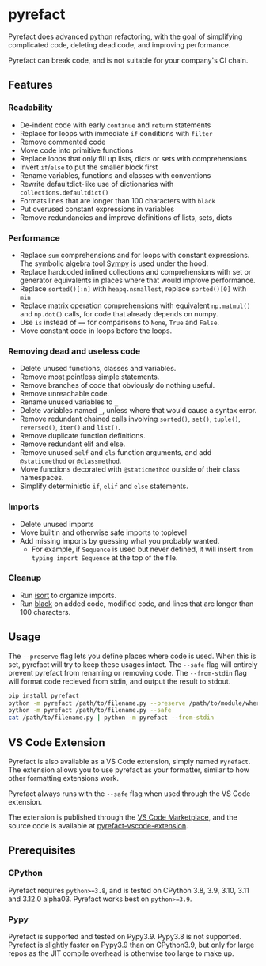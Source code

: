 # pyrefact

Pyrefact does advanced python refactoring, with the goal of simplifying complicated code, deleting dead code, and improving performance.

Pyrefact can break code, and is not suitable for your company's CI chain.

## Features

### Readability

* De-indent code with early `continue` and `return` statements
* Replace for loops with immediate `if` conditions with `filter`
* Remove commented code
* Move code into primitive functions
* Replace loops that only fill up lists, dicts or sets with comprehensions
* Invert `if`/`else` to put the smaller block first
* Rename variables, functions and classes with conventions
* Rewrite defaultdict-like use of dictionaries with `collections.defaultdict()`
* Formats lines that are longer than 100 characters with `black`
* Put overused constant expressions in variables
* Remove redundancies and improve definitions of lists, sets, dicts

### Performance

* Replace `sum` comprehensions and for loops with constant expressions. The symbolic algebra tool [Sympy](https://github.com/sympy/sympy) is used under the hood.
* Replace hardcoded inlined collections and comprehensions with set or generator equivalents in places where that would improve performance.
* Replace `sorted()[:n]` with `heapq.nsmallest`, replace `sorted()[0]` with `min`
* Replace matrix operation comprehensions with equivalent `np.matmul()` and `np.dot()` calls, for code that already depends on numpy.
* Use `is` instead of `==` for comparisons to `None`, `True` and `False`.
* Move constant code in loops before the loops.

### Removing dead and useless code

* Delete unused functions, classes and variables.
* Remove most pointless simple statements.
* Remove branches of code that obviously do nothing useful.
* Remove unreachable code.
* Rename unused variables to `_`
* Delete variables named `_`, unless where that would cause a syntax error.
* Remove redundant chained calls involving `sorted()`, `set()`, `tuple()`, `reversed()`, `iter()` and `list()`.
* Remove duplicate function definitions.
* Remove redundant elif and else.
* Remove unused `self` and `cls` function arguments, and add `@staticmethod` or `@classmethod`.
* Move functions decorated with `@staticmethod` outside of their class namespaces.
* Simplify deterministic `if`, `elif` and `else` statements.

### Imports

* Delete unused imports
* Move builtin and otherwise safe imports to toplevel
* Add missing imports by guessing what you probably wanted.
  * For example, if `Sequence` is used but never defined, it will insert `from typing import Sequence` at the top of the file.

### Cleanup

* Run [isort](https://pycqa.github.io/isort/) to organize imports.
* Run [black](https://black.readthedocs.io/en/stable/) on added code, modified code, and lines that are longer than 100 characters.

## Usage

The `--preserve` flag lets you define places where code is used. When this is set, pyrefact will try to keep these usages intact.
The `--safe` flag will entirely prevent pyrefact from renaming or removing code.
The `--from-stdin` flag will format code recieved from stdin, and output the result to stdout.

```bash
pip install pyrefact
python -m pyrefact /path/to/filename.py --preserve /path/to/module/where/filename/is/used
python -m pyrefact /path/to/filename.py --safe
cat /path/to/filename.py | python -m pyrefact --from-stdin
```

## VS Code Extension

Pyrefact is also available as a VS Code extension, simply named `Pyrefact`. The extension allows you to use pyrefact as your formatter, similar to how other formatting extensions work. 

Pyrefact always runs with the `--safe` flag when used through the VS Code extension.

The extension is published through the [VS Code Marketplace](https://marketplace.visualstudio.com/items?itemName=olleln.pyrefact), and the source code is available at [pyrefact-vscode-extension](https://github.com/OlleLindgren/pyrefact-vscode-extension).

## Prerequisites

### CPython

Pyrefact requires `python>=3.8`, and is tested on CPython 3.8, 3.9, 3.10, 3.11 and 3.12.0 alpha03. Pyrefact works best on `python>=3.9`.

### Pypy

Pyrefact is supported and tested on Pypy3.9. Pypy3.8 is not supported. Pyrefact is slightly faster on Pypy3.9 than on CPython3.9, but only for large repos as the JIT compile overhead is otherwise too large to make up.
